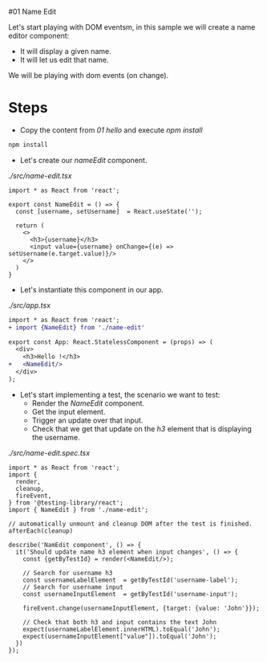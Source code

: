 #01 Name Edit

Let's start playing with DOM eventsm, in this sample we will create a name editor component:

- It will display a given name.
- It will let us edit that name.

We will be playing with dom events (on change).

# Steps

- Copy the content from _01 hello_ and execute _npm install_

```bash
npm install
```
- Let's create our _nameEdit_ component.

_./src/name-edit.tsx_

```tsx
import * as React from 'react';

export const NameEdit = () => {
  const [username, setUsername]  = React.useState('');

  return (
    <>
      <h3>{username}</h3>
      <input value={username} onChange={(e) => setUsername(e.target.value)}/>
    </>
  )
}
```

- Let's instantiate this component in our app.

_./src/app.tsx_

```diff
import * as React from 'react';
+ import {NameEdit} from './name-edit'

export const App: React.StatelessComponent = (props) => (
  <div>
    <h3>Hello !</h3>
+   <NameEdit/>
  </div>
);
```

- Let's start implementing a test, the scenario we want to test:
  - Render the _NameEdit_ component.
  - Get the input element.
  - Trigger an update over that input.
  - Check that we get that update on the _h3_ element that is displaying the username.

_./src/name-edit.spec.tsx_

```tsx
import * as React from 'react';
import {
  render,
  cleanup,
  fireEvent,
} from '@testing-library/react';
import { NameEdit } from './name-edit';

// automatically unmount and cleanup DOM after the test is finished.
afterEach(cleanup)

describe('NamEdit component', () => {
  it('Should update name h3 element when input changes', () => {
    const {getByTestId} = render(<NameEdit/>);

    // Search for username h3
    const usernameLabelElement  = getByTestId('username-label');
    // Search for username input
    const usernameInputElement  = getByTestId('username-input');

    fireEvent.change(usernameInputElement, {target: {value: 'John'}});

    // Check that both h3 and input contains the text John
    expect(usernameLabelElement.innerHTML).toEqual('John');
    expect(usernameInputElement["value"]).toEqual('John');
  })
});
```
